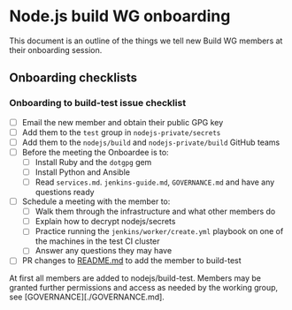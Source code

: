 # Node.js build WG onboarding

This document is an outline of the things we tell new Build WG members at their
onboarding session.

## Onboarding checklists

### Onboarding to build-test issue checklist

- [ ] Email the new member and obtain their public GPG key
- [ ] Add them to the `test` group in `nodejs-private/secrets`
- [ ] Add them to the `nodejs/build` and `nodejs-private/build` GitHub teams
- [ ] Before the meeting the Onboardee is to:
  - [ ] Install Ruby and the `dotgpg` gem
  - [ ] Install Python and Ansible
  - [ ] Read `services.md`. `jenkins-guide.md`,
    `GOVERNANCE.md` and have any questions ready
- [ ] Schedule a meeting with the member to:
    - [ ] Walk them through the infrastructure and what other members do
    - [ ] Explain how to decrypt nodejs/secrets 
    - [ ] Practice running the `jenkins/worker/create.yml` playbook on one of the machines in the test CI cluster
    - [ ] Answer any questions they may have
- [ ] PR changes to [README.md](./README.md#build-wg-members) to add the member to build-test

At first all members are added to nodejs/build-test. Members may be granted further permissions and access as needed
by the working group, see [GOVERNANCE][./GOVERNANCE.md].
